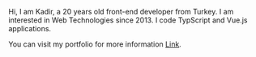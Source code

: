 Hi, I am Kadir, a 20 years old front-end developer from Turkey. I am interested in Web Technologies since 2013. I code TypScript and Vue.js applications.

You can visit my portfolio for more information [Link](https://kadiryazici.wtf).

